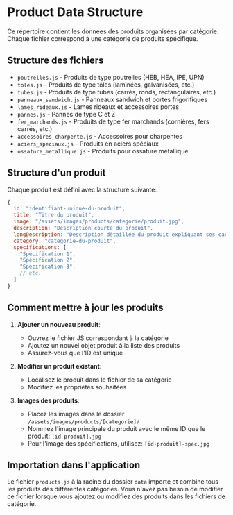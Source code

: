 # Product Data Structure

Ce répertoire contient les données des produits organisées par catégorie. Chaque fichier correspond à une catégorie de produits spécifique.

## Structure des fichiers

- `poutrelles.js` - Produits de type poutrelles (HEB, HEA, IPE, UPN)
- `toles.js` - Produits de type tôles (laminées, galvanisées, etc.)
- `tubes.js` - Produits de type tubes (carrés, ronds, rectangulaires, etc.)
- `panneaux_sandwich.js` - Panneaux sandwich et portes frigorifiques
- `lames_rideaux.js` - Lames rideaux et accessoires portes
- `pannes.js` - Pannes de type C et Z
- `fer_marchands.js` - Produits de type fer marchands (cornières, fers carrés, etc.)
- `accessoires_charpente.js` - Accessoires pour charpentes
- `aciers_speciaux.js` - Produits en aciers spéciaux
- `ossature_metallique.js` - Produits pour ossature métallique

## Structure d'un produit

Chaque produit est défini avec la structure suivante:

```javascript
{
  id: "identifiant-unique-du-produit",
  title: "Titre du produit",
  image: "/assets/images/products/categorie/produit.jpg",
  description: "Description courte du produit",
  longDescription: "Description détaillée du produit expliquant ses caractéristiques et utilisations",
  category: "categorie-du-produit",
  specifications: [
    "Spécification 1",
    "Spécification 2",
    "Spécification 3",
    // etc.
  ]
}
```

## Comment mettre à jour les produits

1. **Ajouter un nouveau produit**: 
   - Ouvrez le fichier JS correspondant à la catégorie
   - Ajoutez un nouvel objet produit à la liste des produits
   - Assurez-vous que l'ID est unique

2. **Modifier un produit existant**:
   - Localisez le produit dans le fichier de sa catégorie
   - Modifiez les propriétés souhaitées

3. **Images des produits**:
   - Placez les images dans le dossier `/assets/images/products/[categorie]/`
   - Nommez l'image principale du produit avec le même ID que le produit: `[id-produit].jpg`
   - Pour l'image des spécifications, utilisez: `[id-produit]-spec.jpg`

## Importation dans l'application

Le fichier `products.js` à la racine du dossier `data` importe et combine tous les produits des différentes catégories. Vous n'avez pas besoin de modifier ce fichier lorsque vous ajoutez ou modifiez des produits dans les fichiers de catégorie.
